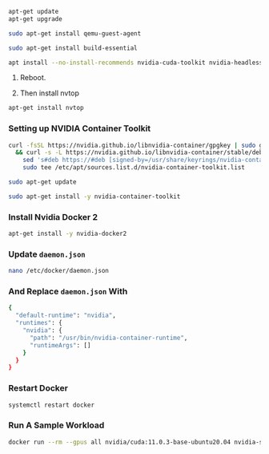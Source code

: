 

```bash
apt-get update
apt-get upgrade

sudo apt-get install qemu-guest-agent 

sudo apt-get install build-essential 
```

```bash
apt install --no-install-recommends nvidia-cuda-toolkit nvidia-headless-530 nvidia-utils-530 libnvidia-encode-530
```

1. Reboot.

2. Then install nvtop

```bash
apt-get install nvtop
```

### Setting up NVIDIA Container Toolkit

```bash
curl -fsSL https://nvidia.github.io/libnvidia-container/gpgkey | sudo gpg --dearmor -o /usr/share/keyrings/nvidia-container-toolkit-keyring.gpg \
  && curl -s -L https://nvidia.github.io/libnvidia-container/stable/deb/nvidia-container-toolkit.list | \
    sed 's#deb https://#deb [signed-by=/usr/share/keyrings/nvidia-container-toolkit-keyring.gpg] https://#g' | \
    sudo tee /etc/apt/sources.list.d/nvidia-container-toolkit.list

sudo apt-get update

sudo apt-get install -y nvidia-container-toolkit
```

### Install Nvidia Docker 2

```bash
apt-get install -y nvidia-docker2
```

### Update `daemon.json`

```bash
nano /etc/docker/daemon.json
```

### And Replace `daemon.json` With

```bash
{
  "default-runtime": "nvidia",
  "runtimes": {
    "nvidia": {
      "path": "/usr/bin/nvidia-container-runtime",
      "runtimeArgs": []
    }
  }
}

```

### Restart Docker

```bash
systemctl restart docker
```

### Run A Sample Workload

```bash
docker run --rm --gpus all nvidia/cuda:11.0.3-base-ubuntu20.04 nvidia-smi
```


